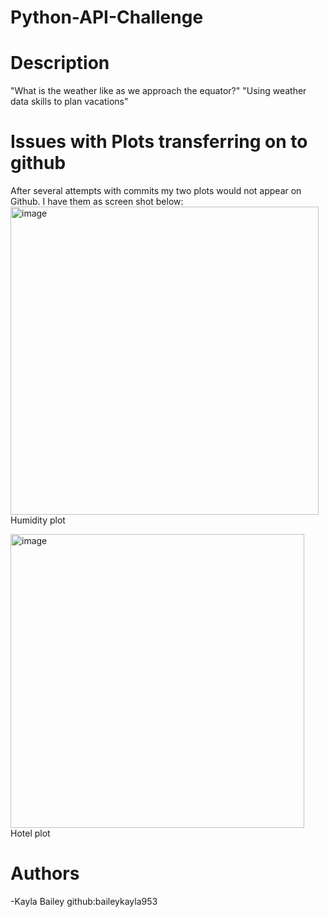 # Python-API-Challenge 

# Description
"What is the weather like as we approach the equator?"
"Using weather data skills to plan vacations" 

  
# Issues with Plots transferring on to github
After several attempts with commits my two plots would not appear on Github. I have them as screen shot below:
<img width="493" alt="image" src="https://user-images.githubusercontent.com/118647940/219821390-773a333d-603e-4900-880e-86032897e395.png">
Humidity plot 

<img width="470" alt="image" src="https://user-images.githubusercontent.com/118647940/219821441-49fd6a0b-f5bb-4e64-8ff5-0359eb46b626.png">
Hotel plot 


# Authors

-Kayla Bailey     github:baileykayla953


